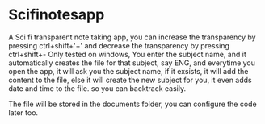# Scifinotesapp
A Sci fi transparent note taking app, you can increase the transparency by pressing ctrl+shift+'+' and decrease the transparency by pressing ctrl+shift+- 
Only tested on windows, You enter the subject name, and it automatically creates the file for that subject, say ENG,
and everytime you open the app, it will ask you the subject name, if it exsists, it will add the content to the file, 
else it will create the new subject for you, it even adds date and time to the file. so you can backtrack easily. 


The file will be stored in the documents folder, you can configure the code later too.
